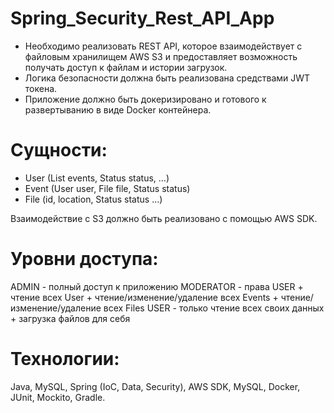 # Spring_Security_Rest_API_App

* Необходимо реализовать REST API, которое взаимодействует с файловым хранилищем AWS S3 и предоставляет возможность получать доступ к файлам и истории загрузок. 
* Логика безопасности должна быть реализована средствами JWT токена. 
* Приложение должно быть докеризировано и готового к развертыванию в виде Docker контейнера.

# Сущности:
* User (List<Event> events,  Status status, …)
* Event (User user, File file, Status status)
* File (id, location, Status status ...)

Взаимодействие с S3 должно быть реализовано с помощью AWS SDK.

# Уровни доступа:
ADMIN - полный доступ к приложению
MODERATOR - права USER + чтение всех User + чтение/изменение/удаление всех Events + чтение/изменение/удаление всех Files 
USER - только чтение всех своих данных + загрузка файлов для себя

# Технологии:
Java, MySQL, Spring (IoC, Data, Security), AWS SDK, MySQL, Docker, JUnit, Mockito, Gradle.

